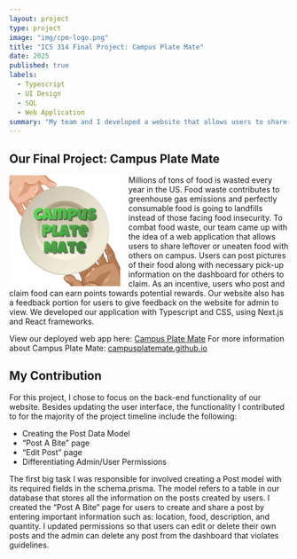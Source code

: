 ```yaml
---
layout: project
type: project
image: "img/cpm-logo.png"
title: "ICS 314 Final Project: Campus Plate Mate"
date: 2025
published: true
labels:
  - Typescript
  - UI Design
  - SQL
  - Web Application
summary: "My team and I developed a website that allows users to share their leftovers to other UH-affilates on campus, aiming to help reduce food waste."
---
```


## Our Final Project: Campus Plate Mate
  <img src="../img/cpm-logo.png" class="img-thumbnail" style="float: left; margin-right: 15px;" width="200px" alt="Bank">

Millions of tons of food is wasted every year in the US. Food waste contributes to greenhouse gas emissions and perfectly consumable food is going to landfills instead of those facing food insecurity. To combat food waste, our team came up with the idea of a web application that allows users to share leftover or uneaten food with others on campus. Users can post pictures of their food along with necessary pick-up information on the dashboard for others to claim. As an incentive, users who post and claim food can earn points towards potential rewards. Our website also has a feedback portion for users to give feedback on the website for admin to view. We developed our application with Typescript and CSS, using Next.js and React frameworks.

View our deployed web app here: [Campus Plate Mate](https://plate-mate-bice.vercel.app/)
For more information about Campus Plate Mate: [campusplatemate.github.io](https://campusplatemate.github.io/)

## My Contribution

For this project, I chose to focus on the back-end functionality of our website. Besides updating the user interface, the functionality I contributed to for the majority of the project timeline include the following:

- Creating the Post Data Model
- “Post A Bite” page
- “Edit Post” page
- Differentiating Admin/User Permissions

The first big task I was responsible for involved creating a Post model with its required fields in the schema.prisma. The model refers to a table in our database that stores all the information on the posts created by users. I created the “Post A Bite” page for users to create and share a post by entering important information such as: location, food, description, and quantity. I updated permissions so that users can edit or delete their own posts and the admin can delete any post from the dashboard that violates guidelines.
